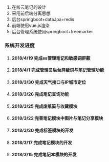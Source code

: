 1. 在线云笔记的设计
2. 采用前后端分离思想
2. 后台springboot+dataJpa+redis
4. 前端使用vue.js渲染
5. 后台管理系统使用springboot+freemarker

### 系统开发进度
1. #### 2018/4/19 完成es管理笔记和敏感词屏蔽
1. #### 2018/4/1  完成管理员后台屏蔽词与笔记管理功能
1. #### 2018/3/30 完成天气接口与IP城市定位
1. #### 2018/3/26 完成笔记查询功能
1. #### 2018/3/25 完成废纸篓与收藏模块
1. #### 2018/3/22 完善笔记模块中图片与笔记分享模块
1. #### 2018/3/20 完成标签模块的开发
1. #### 2018/3/17 完成笔记模块的开发
1. #### 2018/3/15 完成笔记本模块的开发

   